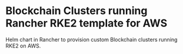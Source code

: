 # Blockchain Clusters running Rancher RKE2 template for AWS

Helm chart in Rancher to provision custom Blockchain clusters running RKE2 on AWS.

